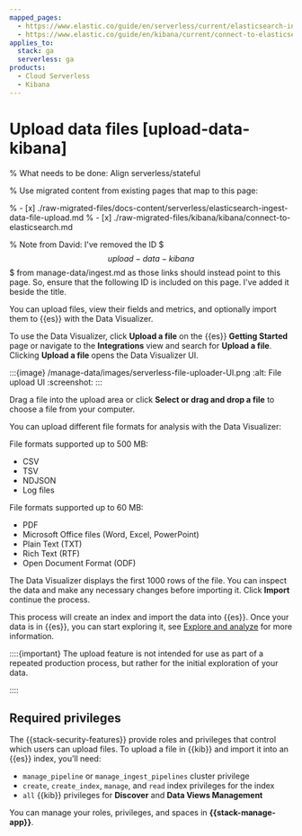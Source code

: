 ```yaml
---
mapped_pages:
  - https://www.elastic.co/guide/en/serverless/current/elasticsearch-ingest-data-file-upload.html
  - https://www.elastic.co/guide/en/kibana/current/connect-to-elasticsearch.html#upload-data-kibana
applies_to:
  stack: ga
  serverless: ga
products:
  - Cloud Serverless
  - Kibana
---
```


# Upload data files [upload-data-kibana]

% What needs to be done: Align serverless/stateful

% Use migrated content from existing pages that map to this page:

% - [x] ./raw-migrated-files/docs-content/serverless/elasticsearch-ingest-data-file-upload.md
% - [x] ./raw-migrated-files/kibana/kibana/connect-to-elasticsearch.md

% Note from David: I've removed the ID $$$upload-data-kibana$$$ from manage-data/ingest.md as those links should instead point to this page. So, ensure that the following ID is included on this page. I've added it beside the title.

You can upload files, view their fields and metrics, and optionally import them to {{es}} with the Data Visualizer.

To use the Data Visualizer, click **Upload a file** on the {{es}} **Getting Started** page or navigate to the **Integrations** view and search for **Upload a file**. Clicking **Upload a file** opens the Data Visualizer UI.

:::{image} /manage-data/images/serverless-file-uploader-UI.png
:alt: File upload UI
:screenshot:
:::

Drag a file into the upload area or click **Select or drag and drop a file** to choose a file from your computer.

You can upload different file formats for analysis with the Data Visualizer:

File formats supported up to 500 MB:

* CSV
* TSV
* NDJSON
* Log files

File formats supported up to 60 MB:

* PDF
* Microsoft Office files (Word, Excel, PowerPoint)
* Plain Text (TXT)
* Rich Text (RTF)
* Open Document Format (ODF)

The Data Visualizer displays the first 1000 rows of the file. You can inspect the data and make any necessary changes before importing it. Click **Import** continue the process.

This process will create an index and import the data into {{es}}. Once your data is in {{es}}, you can start exploring it, see [Explore and analyze](/explore-analyze/index.md) for more information.

::::{important}
The upload feature is not intended for use as part of a repeated production process, but rather for the initial exploration of your data.

::::

## Required privileges

The {{stack-security-features}} provide roles and privileges that control which users can upload files. To upload a file in {{kib}} and import it into an {{es}} index, you’ll need:

* `manage_pipeline` or `manage_ingest_pipelines` cluster privilege
* `create`, `create_index`, `manage`, and `read` index privileges for the index
* `all` {{kib}} privileges for **Discover** and **Data Views Management**

You can manage your roles, privileges, and spaces in **{{stack-manage-app}}**.